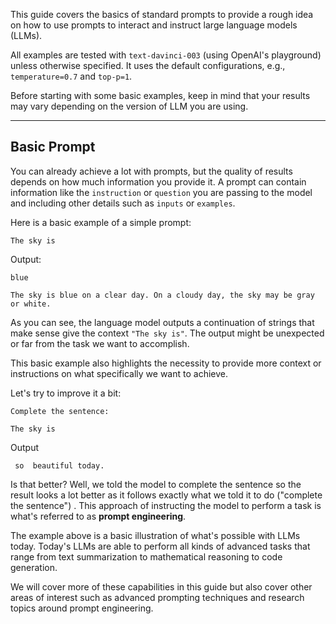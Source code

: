 This guide covers the basics of standard prompts to provide a rough idea on how to use prompts to interact and instruct large language models (LLMs). 

All examples are tested with `text-davinci-003` (using OpenAI's playground) unless otherwise specified. It uses the default configurations, e.g., `temperature=0.7` and `top-p=1`.

Before starting with some basic examples, keep in mind that your results may vary depending on the version of LLM you are using. 

---

## Basic Prompt

You can already achieve a lot with prompts, but the quality of results depends on how much information you provide it. A prompt can contain information like the `instruction` or `question` you are passing to the model and including other details such as `inputs` or `examples`. 

Here is a basic example of a simple prompt:

```
The sky is
```

Output:
```
blue

The sky is blue on a clear day. On a cloudy day, the sky may be gray or white.
```

As you can see, the language model outputs a continuation of strings that make sense give the context `"The sky is"`. The output might be unexpected or far from the task we want to accomplish. 

This basic example also highlights the necessity to provide more context or instructions on what specifically we want to achieve.

Let's try to improve it a bit:

```
Complete the sentence: 

The sky is
```

Output

```
 so  beautiful today.
```

Is that better? Well, we told the model to complete the sentence so the result looks a lot better as it follows exactly what we told it to do ("complete the sentence") . This approach of instructing the model to perform a task is what's referred to as **prompt engineering**. 

The example above is a basic illustration of what's possible with LLMs today. Today's LLMs are able to perform all kinds of advanced tasks that range from text summarization to mathematical reasoning to code generation.

We will cover more of these capabilities in this guide but also cover other areas of interest such as advanced prompting techniques and research topics around prompt engineering. 